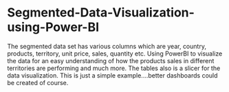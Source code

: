 # Segmented-Data-Visualization-using-Power-BI
The segmented data set has various columns which are year, country, products, territory, unit price, sales, quantity etc. Using PowerBI to visualize the data for an easy understanding of how the products sales in different territories are performing and much more.
The tables also is a slicer for the data visualization. This is just a simple example....better dashboards could be created of course.

